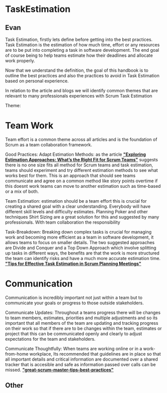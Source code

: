 # TaskEstimation

## Evan
Task Estimation, firstly lets define before getting into the best practices. Task Estimation is the estimation of how much time, effort or any resources are to be put into completing a task in software development. The end goal of course being to help teams estimate how their deadlines and allocate work properly.

Now that we understand the definition, the goal of this handbook is to outline the best practices and also the practices to avoid in Task Estimation based on personal experience.

In relation to the article and blogs we will identify common themes that are relevant to many professionals experiences with Scrum Task Estimation

Theme: 
# Team Work
Team effort is a common theme across all articles and is the foundation of Scrum as a team collaboration framework.

Good Practices:
Adapt Estimation Methods: as the article  [**"Exploring Estimation Approaches: What’s the Right Fit for Scrum Teams"**](https://www.scrum.org/resources/blog/exploring-estimation-approaches-what-right-fit-scrum-teams) suggests there is no one size fits all method for Scrum teams and task estimation, teams should experiment and try different estimation methods to see what works best for them. This is an approach that should see teams communicate and agree on a common method like story points overtime if this doesnt work teams can move to another estimation such as time-based or  a mix of both.

Team Estimation: estimation should be a team effort this is crucial for creating a shared goal with a clear understanding. Everybody will have different skill levels and difficulty estimates. Planning Poker and other techniques Shirt Sizing are a great solution for this and suggested by many professionals. With team collaboration the responsibility 

Task-Breakdown: Breaking down complex tasks is crucial for managing work and becoming more efficient as a team in software development, it allows teams to focus on smaller details. The two suggested approaches are Divide and Conquer and a Top Down Approach which involve splitting up tasks in different ways, the benefits are that the work is more structured the team can identify risks and have a much more accurate estimation time.  [**"Tips for Effective Task Estimation in Scrum Planning Meetings"**](https://medium.com/@devedium/tips-for-effective-task-estimation-in-scrum-planning-meetings-c7a6af2c4966)

# Communication 
Communication is incredibly important not just within a team but to communicate your goals or progress to those outside stakeholders.

Communicate Updates: Throughout a teams progress there will be changes to team members, estimates, priorities and multiple adjustments and so its important that all members of the team are updating and tracking progress on their work so that if there are to be changes within the team, estimates or project that this can be communicated openly and clearly to adjust expectations for the team and stakeholders.

Communicate Thoughtfully: When teams are working online or in a work-from-home workplace, Its recommended that guidelines are in place so that all important details and critical information are documented over a shared tracker that is accesible and safe as information passed over calls can be missed. [**"great-scrum-master-tips-best-practices"**](https://www.knowledgehut.com/blog/agile/great-scrum-master-tips-best-practices#Scrum-Best-Practices)
















































































































## Other